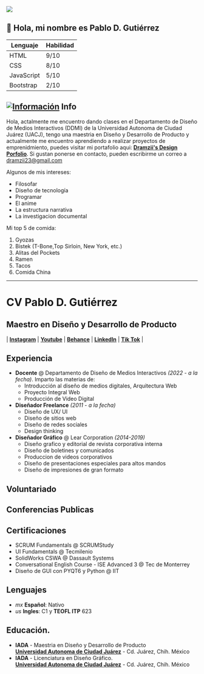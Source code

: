 ![](https://media.giphy.com/media/v1.Y2lkPTc5MGI3NjExNW4xaGF5em8wczdpNDMydmU3bTZoNGJlbnN3M2d4M3dzcjcxdXJ3ciZlcD12MV9pbnRlcm5hbF9naWZfYnlfaWQmY3Q9Zw/NKEt9elQ5cR68/giphy.gif)

## 🚀 Hola, mi nombre es Pablo D. Gutiérrez

| Lenguaje   | Habilidad |
| ---------- | --------- |
| HTML       | 9/10      |
| CSS        | 8/10      |
| JavaScript | 5/10      |
| Bootstrap  | 2/10      |

## [![Información](https://img.shields.io/badge/Información-azul)](https://es.wikipedia.org/wiki/Información) Info

Hola, actalmente me encuentro dando clases en el Departamento de Diseño de Medios Interactivos (DDMI) de la Universidad Autonoma de Ciudad Juárez (UACJ), tengo una maestria en Diseño y Desarrollo de Producto y actualmente me encuentro aprendiendo a realizar proyectos de emprenidmiento, puedes visitar mi portafolio aqui: **[Dramzii's Design Porfolio](https://www.notion.so/dramzii-workspace/Design-Portfolio-2686f37997314191a55c00e07dafffcf?pvs=4)**. Si gustan ponerse en contacto, pueden escribirme un correo a [dramzii23@gmail.com](dramzii23@gmail.com)

Algunos de mis intereses:

- Filosofar
- Diseño de tecnología
- Programar
- El anime
- La estructura narrativa
- La investigacion documental

Mi top 5 de comida:

1. Gyozas
2. Bistek (T-Bone,Top Sirloin, New York, etc.)
3. Alitas del Pockets
4. Ramen
5. Tacos
6. Comida China

---

# CV Pablo D. Gutiérrez

## Maestro en Diseño y Desarrollo de Producto

| **[Instagram](https://instagram.com/dramzii_instagram)** | **[Youtube](https://youtube.com/dramzii)** | **[Behance](https://www.behance.net/dramzii)** | **[LinkedIn](https://www.linkedin.com/in/pablo-daniel-gutierrez-gutierrez-7a84aa10a/?originalSubdomain=mx)** | **[Tik Tok](https://www.tiktok.com/@dramzii)** |

## Experiencia

- **Docente** @ Departamento de Diseño de Medios Interactivos _(2022 - a la fecha)_. Imparto las materias de:
  - Introducción al diseño de medios digitales, Arquitectura Web
  - Proyecto Integral Web
  - Producción de Video Digital
- **Diseñador Freelance** _(2011 - a la fecha)_
  - Diseño de UX/ UI
  - Diseño de sitios web
  - Diseño de redes sociales
  - Design thinking
- **Diseñador Gráfico** @ Lear Corporation _(2014-2019)_
  - Diseño grafico y editorial de revista corporativa interna
  - Diseño de boletines y comunicados
  - Produccion de videos corporativos
  - Diseño de presentaciones especiales para altos mandos
  - Diseño de impresiones de gran formato

## Voluntariado

## Conferencias Publicas

## Certificaciones

- SCRUM Fundamentals @ SCRUMStudy
- UI Fundamentals @ Tecmilenio
- SolidWorks CSWA @ Dassault Systems
- Conversational English Course - ISE Advanced 3 @ Tec de Monterrey
- Diseño de GUI con PYQT6 y Python @ IIT

## Lenguajes

- _mx_ **Español**: Nativo <br>
- _us_ **Ingles**: C1 y **TEOFL ITP** 623

## Educación.

- **IADA** - Maestria en Diseño y Desarrollo de Producto <br>
  **[Universidad Autonoma de Ciudad Juárez](https://www.uacj.mx)** - Cd. Juárez, Chih. México
- **IADA** - Licenciatura en Diseño Gráfico. <br>
  **[Universidad Autonoma de Ciudad Juárez](https://www.uacj.mx)** - Cd. Juárez, Chih. México
